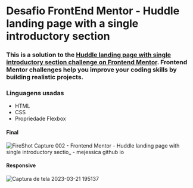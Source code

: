 # Desafio FrontEnd Mentor - Huddle landing page with a single introductory section

### This is a solution to the [Huddle landing page with single introductory section challenge on Frontend Mentor](https://www.frontendmentor.io/challenges/huddle-landing-page-with-a-single-introductory-section-B_2Wvxgi0). Frontend Mentor challenges help you improve your coding skills by building realistic projects. 
### Linguagens usadas
- HTML
- CSS
- Propriedade Flexbox 

#### Final

![FireShot Capture 002 - Frontend Mentor - Huddle landing page with single introductory sectio_ - mejessica github io](https://user-images.githubusercontent.com/82670472/227020301-09634839-4ab6-4f3f-b8e7-9edf391d5805.png)
 
#### Responsive 
![Captura de tela 2023-03-21 195137](https://user-images.githubusercontent.com/82670472/227020361-4f27a191-68f2-44bc-bffb-a14432214dfc.jpg) 
